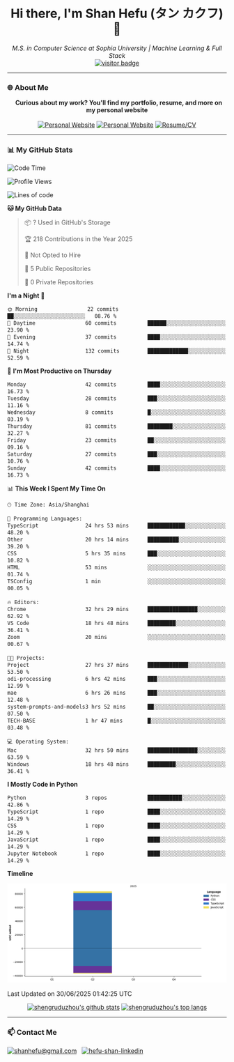 <h1 align="center">
  Hi there, I'm Shan Hefu (タン カクフ) 👋
</h1>

<p align="center">
  <em>M.S. in Computer Science at Sophia University | Machine Learning & Full Stack </em>
  <br />
  <a href="https://github.com/shengruduzhou">
    <img src="https://visitor-badge.laobi.icu/badge?page_id=shengruduzhou.shengruduzhou&left_text=Visitors" alt="visitor badge"/>
  </a>
</p>

---

### 🌐 About Me

<p align="center">
  <b>Curious about my work? You'll find my portfolio, resume, and more on my personal website</b>
  <br><br>
  <a href="http://shengruduzhou.github.io/" target="blank" rel="noreferrer"><img src="https://img.shields.io/badge/Mypage-222222?style=for-the-badge&logo=githubpages&logoColor=white" alt="Personal Website"/></a>
  <a href="https://shengruduzhou.github.io/portfolio.html" target="blank" rel="noreferrer"><img src="https://img.shields.io/badge/Portfolio-28a745?style=for-the-badge&logo=google-chrome&logoColor=white" alt="Personal Website"/></a>
  <a href="https://shengruduzhou.github.io/about%20me/2025/06/05/Introduction.html" target="blank" rel="noreferrer"><img src="https://img.shields.io/badge/Resume-d14836?style=for-the-badge&logo=reactiveresume&logoColor=white" alt="Resume/CV"/></a>
</p>
</p>

---

### 📊 My GitHub Stats

<!--START_SECTION:waka-->
![Code Time](http://img.shields.io/badge/Code%20Time-109%20hrs%2044%20mins-blue)

![Profile Views](http://img.shields.io/badge/Profile%20Views-29-blue)

![Lines of code](https://img.shields.io/badge/From%20Hello%20World%20I%27ve%20Written-83.5%20thousand%20lines%20of%20code-blue)

**🐱 My GitHub Data** 

> 📦 ? Used in GitHub's Storage 
 > 
> 🏆 218 Contributions in the Year 2025
 > 
> 🚫 Not Opted to Hire
 > 
> 📜 5 Public Repositories 
 > 
> 🔑 0 Private Repositories 
 > 
**I'm a Night 🦉** 

```text
🌞 Morning                22 commits          ██░░░░░░░░░░░░░░░░░░░░░░░   08.76 % 
🌆 Daytime                60 commits          ██████░░░░░░░░░░░░░░░░░░░   23.90 % 
🌃 Evening                37 commits          ████░░░░░░░░░░░░░░░░░░░░░   14.74 % 
🌙 Night                  132 commits         █████████████░░░░░░░░░░░░   52.59 % 
```
📅 **I'm Most Productive on Thursday** 

```text
Monday                   42 commits          ████░░░░░░░░░░░░░░░░░░░░░   16.73 % 
Tuesday                  28 commits          ███░░░░░░░░░░░░░░░░░░░░░░   11.16 % 
Wednesday                8 commits           █░░░░░░░░░░░░░░░░░░░░░░░░   03.19 % 
Thursday                 81 commits          ████████░░░░░░░░░░░░░░░░░   32.27 % 
Friday                   23 commits          ██░░░░░░░░░░░░░░░░░░░░░░░   09.16 % 
Saturday                 27 commits          ███░░░░░░░░░░░░░░░░░░░░░░   10.76 % 
Sunday                   42 commits          ████░░░░░░░░░░░░░░░░░░░░░   16.73 % 
```


📊 **This Week I Spent My Time On** 

```text
🕑︎ Time Zone: Asia/Shanghai

💬 Programming Languages: 
TypeScript               24 hrs 53 mins      ████████████░░░░░░░░░░░░░   48.20 % 
Other                    20 hrs 14 mins      ██████████░░░░░░░░░░░░░░░   39.20 % 
CSS                      5 hrs 35 mins       ███░░░░░░░░░░░░░░░░░░░░░░   10.82 % 
HTML                     53 mins             ░░░░░░░░░░░░░░░░░░░░░░░░░   01.74 % 
TSConfig                 1 min               ░░░░░░░░░░░░░░░░░░░░░░░░░   00.05 % 

🔥 Editors: 
Chrome                   32 hrs 29 mins      ████████████████░░░░░░░░░   62.92 % 
VS Code                  18 hrs 48 mins      █████████░░░░░░░░░░░░░░░░   36.41 % 
Zoom                     20 mins             ░░░░░░░░░░░░░░░░░░░░░░░░░   00.67 % 

🐱‍💻 Projects: 
Project                  27 hrs 37 mins      █████████████░░░░░░░░░░░░   53.50 % 
odi-processing           6 hrs 42 mins       ███░░░░░░░░░░░░░░░░░░░░░░   12.99 % 
mae                      6 hrs 26 mins       ███░░░░░░░░░░░░░░░░░░░░░░   12.48 % 
system-prompts-and-models3 hrs 52 mins       ██░░░░░░░░░░░░░░░░░░░░░░░   07.50 % 
TECH-BASE                1 hr 47 mins        █░░░░░░░░░░░░░░░░░░░░░░░░   03.48 % 

💻 Operating System: 
Mac                      32 hrs 50 mins      ████████████████░░░░░░░░░   63.59 % 
Windows                  18 hrs 48 mins      █████████░░░░░░░░░░░░░░░░   36.41 % 
```

**I Mostly Code in Python** 

```text
Python                   3 repos             ███████████░░░░░░░░░░░░░░   42.86 % 
TypeScript               1 repo              ████░░░░░░░░░░░░░░░░░░░░░   14.29 % 
CSS                      1 repo              ████░░░░░░░░░░░░░░░░░░░░░   14.29 % 
JavaScript               1 repo              ████░░░░░░░░░░░░░░░░░░░░░   14.29 % 
Jupyter Notebook         1 repo              ████░░░░░░░░░░░░░░░░░░░░░   14.29 % 
```



**Timeline**

![Lines of Code chart](https://raw.githubusercontent.com/shengruduzhou/shengruduzhou/main/assets/bar_graph.png)


 Last Updated on 30/06/2025 01:42:25 UTC
<!--END_SECTION:waka-->

<p align="center">
  <a href="https://github.com/shengruduzhou" target="_blank" rel="noreferrer">
    <a href="https://github.com/shengruduzhou" target="blank"><img src="https://github-readme-stats.vercel.app/api?username=shengruduzhou&show_icons=true&locale=en&theme=tokyonight&count_private=true" alt="shengruduzhou's github stats"/></a>
    <a href="https://github.com/shengruduzhou" target="blank"><img src="https://github-readme-stats.vercel.app/api/top-langs/?username=shengruduzhou&layout=compact&locale=en&theme=tokyonight" alt="shengruduzhou's top langs"/></a>
  </a>
</p>

---

### 📫 Contact Me

<p align="left">
  <a href="mailto:shanhefu@gmail.com" target="blank"><img align="center" src="https://img.shields.io/badge/Gmail-D14836?style=for-the-badge&logo=gmail&logoColor=white" alt="shanhefu@gmail.com" /></a>
  <a href="https://linkedin.com/in/hefu-shan-054b24361/" target="blank"><img align="center" src="https://img.shields.io/badge/LinkedIn-0077B5?style=for-the-badge&logo=linkedin&logoColor=white" alt="hefu-shan-linkedin" /></a>
</p>
